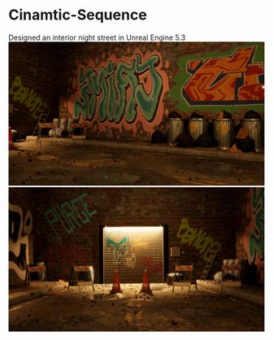 # Cinamtic-Sequence
Designed an interior night street in Unreal Engine 5.3 
![image alt](https://github.com/ABALions-github/Cinamtic-Sequence/blob/d99b4baa9627311b9743fb4001086e0639d2ea9b/MasterSequence.0599.png)
![image alt](https://github.com/ABALions-github/Cinamtic-Sequence/blob/e6e5d59e79b475a5eee9cee4b5d1e137c9d60683/MasterSequence.0081.png)
